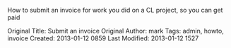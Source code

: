How to submit an invoice for work you did on a CL project, so you can get paid



Original Title: Submit an invoice
Original Author: mark
Tags: admin, howto, invoice
Created: 2013-01-12 0859
Last Modified: 2013-01-12 1527
